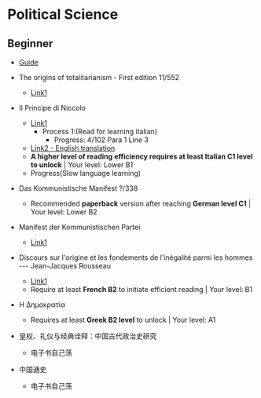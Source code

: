 # Political Science
## Beginner
- [Guide](https://www.goodreads.com/shelf/show/political-science)
- The origins of totalitarianism - First edition  11/552
  - [Link1](https://www.azioniparallele.it/images/materiali/Totalitarianism.pdf)
- Il Principe di Niccolo 
  - [Link1](https://skypescuola.files.wordpress.com/2015/05/machiavelli-il-principe.pdf)
    - Process 1:(Read for learning italian)
      - Progress: 4/102 Para 1 Line 3
  - [Link2 - English translation](https://www.planetebook.com/free-ebooks/the-prince.pdf)
  - **A higher level of reading efficiency requires at least Italian C1 level to unlock** | Your level: Lower B1
  - Progress(Slow language learning)
- Das Kommunistische Manifest ?/338
  - Recommended **paperback** version after reaching **German level C1** | Your level: Lower B2
- Manifest der Kommunistischen Partei
  - [Link1](https://www.rosalux.de/fileadmin/rls_uploads/pdfs/201-202Marxhausen.pdf)
- Discours sur l'origine et les fondements de l'inégalité parmi les hommes --- Jean-Jacques Rousseau
  - [Link1](https://philosophie.cegeptr.qc.ca/wp-content/documents/Discours-sur-lin%C3%A9galit%C3%A9-1754.pdf)
  - Require at least **French B2** to initiate efficient reading | Your level: B1 
- Η Δημοκρατία
  - Requires at least **Greek B2 level** to unlock | Your level: A1

- 皇权、礼仪与经典诠释：中国古代政治史研究
  - 电子书自己荡
- 中国通史
  - 电子书自己荡